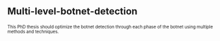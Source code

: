 ## Multi-level-botnet-detection
<sub><sup> This PhD thesis should optimize the botnet detection through each phase of the botnet using multiple methods and techniques. </sub></sup>
